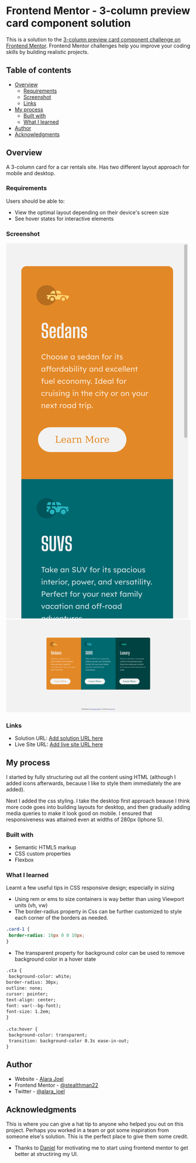 # Frontend Mentor - 3-column preview card component solution

This is a solution to the [3-column preview card component challenge on Frontend Mentor](https://www.frontendmentor.io/challenges/3column-preview-card-component-pH92eAR2-). Frontend Mentor challenges help you improve your coding skills by building realistic projects. 

## Table of contents

- [Overview](#overview)
  - [Requirements](#requirements)
  - [Screenshot](#screenshot)
  - [Links](#links)
- [My process](#my-process)
  - [Built with](#built-with)
  - [What I learned](#what-i-learned)
- [Author](#author)
- [Acknowledgments](#acknowledgments)

## Overview
A 3-column card for a car rentals site. Has two different layout approach for mobile and desktop.

### Requirements

Users should be able to:

- View the optimal layout depending on their device's screen size
- See hover states for interactive elements

### Screenshot

![](./images/mobile.png)
![](./images/desktop.png)

### Links

- Solution URL: [Add solution URL here](https://your-solution-url.com)
- Live Site URL: [Add live site URL here](https://your-live-site-url.com)

## My process

I started by fully structuring out all the content using HTML (although I added icons afterwards, because I like to style them immediately the are added).

Next I added the css styling. I take the desktop first approach beause I think more code goes into building  layouts for desktop, 
and then gradually adding media queries to make it look good on mobile. 
I ensured that responsiveness was attained even at widths of 280px (Iphone 5).

### Built with

- Semantic HTML5 markup
- CSS custom properties
- Flexbox

### What I learned

Learnt a few useful tips in CSS responsive design; especially in sizing

- Using rem or ems to size containers is way better than using Viewport units (vh, vw)
- The border-radius property in Css can be further customized to style each corner of the borders as needed.

```css
.card-1 {
 border-radius: 10px 0 0 10px;
}

```

- The transparent property for background color can be used to remove background color in a hover state

``` 
.cta {
 background-color: white;
border-radius: 30px;
outline: none;
cursor: pointer;
text-align: center;
font: var(--bg-font);
font-size: 1.2em;
}

.cta:hover {
 background-color: transparent; 
 transition: background-color 0.3s ease-in-out;
}
```

## Author

- Website - [Alara Joel](https://alarajoel.tech)
- Frontend Mentor - [@stealthman22](https://www.frontendmentor.io/profile/stealthman22)
- Twitter - [@alara_joel](https://www.twitter.com/alara_joel)

## Acknowledgments

This is where you can give a hat tip to anyone who helped you out on this project. Perhaps you worked in a team or got some inspiration from someone else's solution. This is the perfect place to give them some credit.

- Thanks to [Daniel](https://twitter.com/DanielHoppener) for motivating me to start using frontend mentor to get better at structiring my UI.
